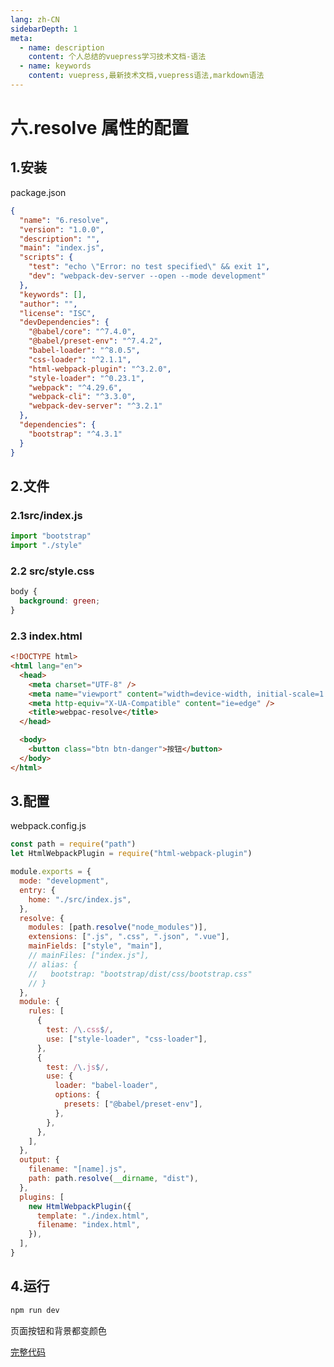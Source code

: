 ```yaml
---
lang: zh-CN
sidebarDepth: 1
meta:
  - name: description
    content: 个人总结的vuepress学习技术文档-语法
  - name: keywords
    content: vuepress,最新技术文档,vuepress语法,markdown语法
---
```


# 六.resolve 属性的配置

## 1.安装

package.json

```json
{
  "name": "6.resolve",
  "version": "1.0.0",
  "description": "",
  "main": "index.js",
  "scripts": {
    "test": "echo \"Error: no test specified\" && exit 1",
    "dev": "webpack-dev-server --open --mode development"
  },
  "keywords": [],
  "author": "",
  "license": "ISC",
  "devDependencies": {
    "@babel/core": "^7.4.0",
    "@babel/preset-env": "^7.4.2",
    "babel-loader": "^8.0.5",
    "css-loader": "^2.1.1",
    "html-webpack-plugin": "^3.2.0",
    "style-loader": "^0.23.1",
    "webpack": "^4.29.6",
    "webpack-cli": "^3.3.0",
    "webpack-dev-server": "^3.2.1"
  },
  "dependencies": {
    "bootstrap": "^4.3.1"
  }
}
```

## 2.文件

### 2.1src/index.js

```js
import "bootstrap"
import "./style"
```

### 2.2 src/style.css

```css
body {
  background: green;
}
```

### 2.3 index.html

```html
<!DOCTYPE html>
<html lang="en">
  <head>
    <meta charset="UTF-8" />
    <meta name="viewport" content="width=device-width, initial-scale=1.0" />
    <meta http-equiv="X-UA-Compatible" content="ie=edge" />
    <title>webpac-resolve</title>
  </head>

  <body>
    <button class="btn btn-danger">按钮</button>
  </body>
</html>
```

## 3.配置

webpack.config.js

```js
const path = require("path")
let HtmlWebpackPlugin = require("html-webpack-plugin")

module.exports = {
  mode: "development",
  entry: {
    home: "./src/index.js",
  },
  resolve: {
    modules: [path.resolve("node_modules")],
    extensions: [".js", ".css", ".json", ".vue"],
    mainFields: ["style", "main"],
    // mainFiles: ["index.js"],
    // alias: {
    //   bootstrap: "bootstrap/dist/css/bootstrap.css"
    // }
  },
  module: {
    rules: [
      {
        test: /\.css$/,
        use: ["style-loader", "css-loader"],
      },
      {
        test: /\.js$/,
        use: {
          loader: "babel-loader",
          options: {
            presets: ["@babel/preset-env"],
          },
        },
      },
    ],
  },
  output: {
    filename: "[name].js",
    path: path.resolve(__dirname, "dist"),
  },
  plugins: [
    new HtmlWebpackPlugin({
      template: "./index.html",
      filename: "index.html",
    }),
  ],
}
```

## 4.运行

```bash
npm run dev
```

页面按钮和背景都变颜色

[完整代码](https://github.com/zhoubichuan/frontend-note/tree/master/3.dev/3.scaffolding/1.webpack/2.config/6.resolve)
